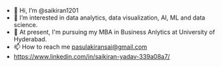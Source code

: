- 👋 Hi, I’m @saikiran1201
- 👀 I’m interested in data analytics, data visualization, AI, ML and data science.
- 🌱 At present, I'm pursuing my MBA in Business Anlytics at University of Hyderabad.
- 📫 How to reach me pasulakiransai@gmail.com
- https://www.linkedin.com/in/saikiran-yadav-339a08a7/

<!---
saikiran1201/saikiran1201 is a ✨ special ✨ repository because its `README.md` (this file) appears on your GitHub profile.
You can click the Preview link to take a look at your changes.
--->
